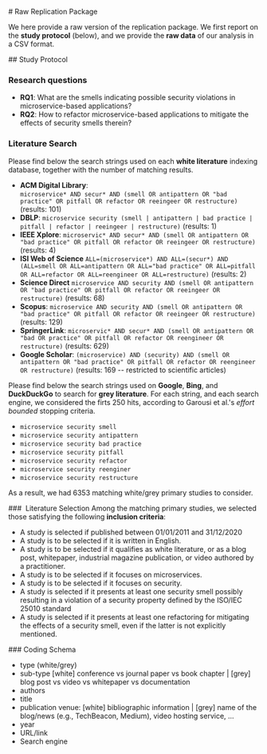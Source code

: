 # Raw Replication Package

We here provide a raw version of the replication package. We first report on the **study protocol** (below), and we provide the **raw data** of our analysis in a CSV format.

## Study Protocol

### Research questions			
* **RQ1**:	What are the smells indicating possible security violations in microservice-based applications?		
* **RQ2**:	How to refactor microservice-based applications to mitigate the effects of security smells therein?		
			
### Literature Search			
Please find below the search strings used on each **white literature** indexing database, together with the number of matching results.

* **ACM Digital Library**:	
`microservice* AND secur* AND (smell OR antipattern OR "bad practice" OR pitfall OR refactor OR reeingeer OR restructure)`
(results: 101)
* **DBLP**:
`microservice security (smell | antipattern | bad practice | pitfall | refactor | reeingeer | restructure)`
(results: 1)	
* **IEEE Xplore**:
`microservic* AND secur* AND (smell OR antipattern OR "bad practice" OR pitfall OR refactor OR reeingeer OR restructure)`
(results: 4)
* **ISI Web of Science**
`ALL=(microservice*) AND ALL=(secur*) AND (ALL=smell OR ALL=antipattern OR ALL="bad practice" OR ALL=pitfall OR ALL=refactor OR ALL=reengineer OR ALL=restructure)`
(results: 2)
* **Science Direct**
`microservice AND security AND (smell OR antipattern OR "bad practice" OR pitfall OR refactor OR reeingeer OR restructure)`
(results: 68)	
* **Scopus**:
`microservice AND security AND (smell OR antipattern OR "bad practice" OR pitfall OR refactor OR reeingeer OR restructure)`
(results: 129)	
* **SpringerLink**:
`microservic* AND secur* AND (smell OR antipattern OR "bad OR practice" OR pitfall OR refactor OR reengineer OR restructure)`
(results: 629)
* **Google Scholar**:
`(microservice) AND (security) AND (smell OR antipattern OR "bad practice" OR pitfall OR refactor OR reengineer OR restructure)`
(results: 169 -- restricted to scientific articles)
			
Please find below the search strings used on **Google**, **Bing**, and **DuckDuckGo** to search for **grey literature**. For each string, and each search engine, we considered the firts 250 hits, according to Garousi et al.'s _effort bounded_ stopping criteria.
* `microservice security smell`
* `microservice security antipattern`
* `microservice security bad practice`
* `microservice security pitfall`
* `microservice security refactor`
* `microservice security reenginer`
* `microservice security restructure`

As a result, we had 6353 matching white/grey primary studies to consider.

###  Literature Selection
Among the matching primary studies, we selected those satisfying the following **inclusion criteria**:
* A study is selected if published between 01/01/2011 and 31/12/2020			
* A study is to be selected if it is written in English.			
* A study is to be selected if it qualifies as white literature, or as a blog post, whitepaper, industrial magazine publication, or video authored by a practitioner.		
* A study is to be selected if it focuses on microservices.			
* A study is to be selected if it focuses on security.			
* A study is selected if it presents at least one security smell possibly resulting in a violation of a security property defined by the ISO/IEC 25010 standard			
* A study is selected if it presents at least one refactoring for mitigating the effects of a security smell, even if the latter is not explicitly mentioned.			

### Coding Schema			
* type (white/grey)			
* sub-type [white] conference vs journal paper vs book chapter | [grey] blog post vs video vs whitepaper vs documentation			
* authors			
* title			
* publication venue: [white] bibliographic information | [grey] name of the blog/news (e.g., TechBeacon, Medium), video hosting service, …			
* year			
* URL/link			
* Search engine			